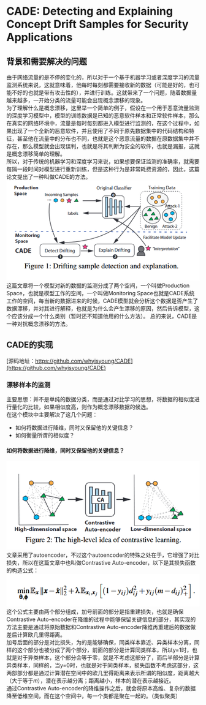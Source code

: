 # CADE: Detecting and Explaining Concept Drift Samples  for Security Applications
## 背景和需要解决的问题
由于网络流量的是不停的变化的，所以对于一个基于机器学习或者深度学习的流量监测系统来说，这就意味着，他每时每刻都需要接收新的数据（可能是好的，也可能不好的也就是带有攻击性的），并进行训练。这就带来了一个问题，随着数据量越来越多，一开始分类的流量可能会出现概念漂移的现象。  
为了理解什么是概念漂移，这里举一个简单的例子，假设在一个用于恶意流量监测的深度学习模型中，模型的训练数据是已知的恶意软件样本和正常软件样本，那么在真实的网络环境中，流量是每时每刻都进入模型进行监测的，在这个过程中，如果出现了一个全新的恶意软件，并且使用了不同于原先数据集中的代码结构和特征，甚至他在流量中的分布也不同，也就是这个恶意流量的数据在原数据集中并不存在，那么模型就会出现误判，也就是将其判断为安全的软件，也就是漏报，这就是概念漂移简单的理解。  
所以，对于传统的机器学习和深度学习来说，如果想要保证监测的准确率，就需要每隔一段时间对模型进行重新训练，但是这种行为是非常耗费资源的，因此，这篇论文提出了一种叫做CADE的方法。
![CADE的高层次工作流程](https://github.com/makabal/paper/blob/main/tupian/CADE-1.jpg)  
这篇文章将一个模型对新的数据的监测分成了两个空间，一个叫做Production Space，也就是模型工作的空间，一个叫做Monitoring Space也就是CADE系统工作的空间，每当新的数据进来的时候，CADE模型就会分析这个数据是否产生了数据漂移，并对其进行解释，也就是为什么会产生漂移的原因，然后告诉模型，这个应该分成一个什么类别（暂时还不知道他用的什么方法）。 
总的来说，CADE是一种对抗概念漂移的方法。  
## CADE的实现  
[源码地址：https://github.com/whyisyoung/CADE](https://github.com/whyisyoung/CADE)  
### 漂移样本的监测  
主要思想：并不是单纯的数据分类，而是通过对比学习的思想，将数据的相似度进行量化的比较，如果相似度高，则作为概念漂移数据的候选。  
在这个模块中主要解决了这几个问题：  
- 如何将数据进行降维，同时又保留他的关键信息？
- 如何衡量所谓的相似度？  
#### 如何将数据进行降维，同时又保留他的关键信息？  
![漂移监测的高层次工作流程](https://github.com/makabal/paper/blob/main/tupian/CADE-2.jpg)  
文章采用了autoencoder，不过这个autoencoder的特殊之处在于，它增强了对比损失，所以在这篇文章中也叫做Contrastive Auto-encoder，以下是其损失函数的构造公式：  
![](https://github.com/makabal/paper/blob/main/tupian/CADE-math-1.jpg)   
这个公式主要由两个部分组成，加号前面的部分是指重建损失，也就是确保Contrastive Auto-encoder在降维的过程中能够保留关键信息的部分，其实现的方法主要是通过将原始数据和Contrastive Auto-encoder降维再重建后的数据做差后计算欧几里得距离。  
加号后面的部分是对比损失，为的是能够确保，同类样本靠近、异类样本分离，同样的这个部分也被分成了两个部分，前面的部分是计算同类样本，所以y=1时，也就是对于异类样本，这个部分会等于零，就是不考虑这部分了，而后半部分是计算异类样本，同样的，当y=0时，也就是对于同类样本，损失函数不考虑这部分，这两部部分都是通过计算潜在空间中的欧几里得距离来表示所谓的相似度，距离越大（大于等于𝑚），潜在表示越分离；距离越小，样本的潜在表示越接近。   
通过Contrastive Auto-encoder的降维操作之后，就会将原本高维、复杂的数据降至低维空间，而在这个空间中，每一个类都是聚在一起的。（类似聚类）  

 








